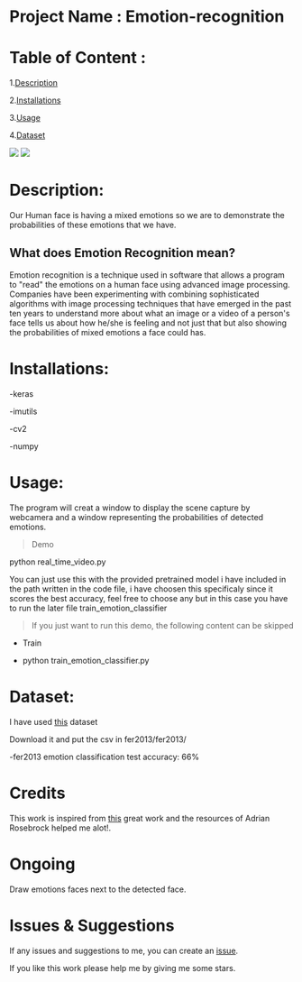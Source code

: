 # Project Name : Emotion-recognition
# Table of Content :
1.[Description](#p1)

2.[Installations](#p2)

3.[Usage](#p3)

4.[Dataset](#p4)



![](https://github.com/omar178/Emotion-recognition/blob/master/emotions/2.PNG)
![](https://github.com/omar178/Emotion-recognition/blob/master/emotions/2.PNG)




<a id="p1"></a> 
# Description:

Our Human face is having a mixed emotions so we are to demonstrate the probabilities of these emotions that we have.

## What does Emotion Recognition mean?

Emotion recognition is a technique used in software that allows a program to "read" the emotions on a human face using advanced image processing. Companies have been experimenting with combining sophisticated algorithms with image processing techniques that have emerged in the past ten years to understand more about what an image or a video of a person's face tells us about how he/she is feeling and not just that but also showing the probabilities of mixed emotions a face could has.

<a id="p2"></a> 
# Installations:
-keras

-imutils

-cv2

-numpy

<a id="p3"></a> 
# Usage:

The program will creat a window to display the scene capture by webcamera and a window representing the probabilities of detected emotions.

> Demo

python real_time_video.py

You can just use this with the provided pretrained model i have included in the path written in the code file, i have choosen this specificaly since it scores the best accuracy, feel free to choose any but in this case you have to run the later file train_emotion_classifier
> If you just want to run this demo, the following content can be skipped
- Train

- python train_emotion_classifier.py


<a id="p4"></a> 
# Dataset:

I have used [this](https://www.kaggle.com/c/3364/download-all) dataset

Download it and put the csv in fer2013/fer2013/

-fer2013 emotion classification test accuracy: 66%


# Credits
This work is inspired from [this](https://github.com/oarriaga/face_classification) great work and the resources of Adrian Rosebrock helped me alot!.

# Ongoing 
Draw emotions faces next to the detected face.

# Issues & Suggestions

If any issues and suggestions to me, you can create an [issue](https://github.com/omar178/Emotion-recognition/issues).

If you like this work please help me by giving me some stars.
